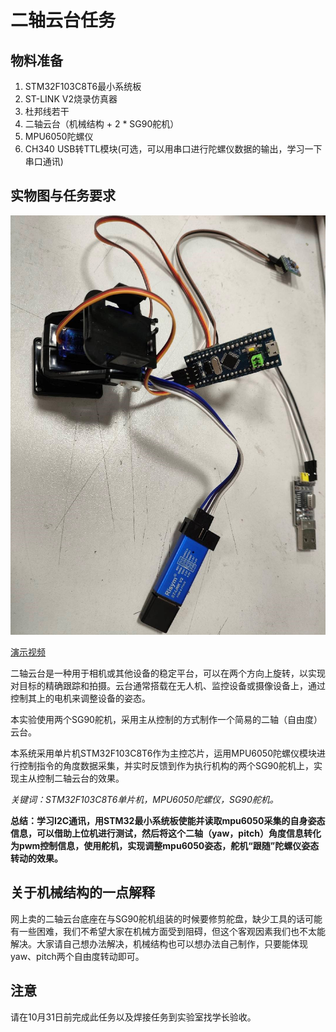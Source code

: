# 二轴云台任务

## 物料准备

1. STM32F103C8T6最小系统板
2. ST-LINK V2烧录仿真器
3. 杜邦线若干
4. 二轴云台（机械结构 + 2 * SG90舵机）
5. MPU6050陀螺仪
6. CH340 USB转TTL模块(可选，可以用串口进行陀螺仪数据的输出，学习一下串口通讯)

## 实物图与任务要求

![](./assets/Picture.jpg)

[演示视频](.\assets\Video.mp4)

二轴云台是一种用于相机或其他设备的稳定平台，可以在两个方向上旋转，以实现对目标的精确跟踪和拍摄。云台通常搭载在无人机、监控设备或摄像设备上，通过控制其上的电机来调整设备的姿态。

本实验使用两个SG90舵机，采用主从控制的方式制作一个简易的二轴（自由度）云台。

本系统采用单片机STM32F103C8T6作为主控芯片，运用MPU6050陀螺仪模块进行控制指令的角度数据采集，并实时反馈到作为执行机构的两个SG90舵机上，实现主从控制二轴云台的效果。

*关键词：STM32F103C8T6单片机，MPU6050陀螺仪，SG90舵机。*

**总结：学习I2C通讯，用STM32最小系统板使能并读取mpu6050采集的自身姿态信息，可以借助上位机进行测试，然后将这个二轴（yaw，pitch）角度信息转化为pwm控制信息，使用舵机，实现调整mpu6050姿态，舵机“跟随”陀螺仪姿态转动的效果。**

## 关于机械结构的一点解释

网上卖的二轴云台底座在与SG90舵机组装的时候要修剪舵盘，缺少工具的话可能有一些困难，我们不希望大家在机械方面受到阻碍，但这个客观因素我们也不太能解决。大家请自己想办法解决，机械结构也可以想办法自己制作，只要能体现yaw、pitch两个自由度转动即可。

## 注意

请在10月31日前完成此任务以及焊接任务到实验室找学长验收。

